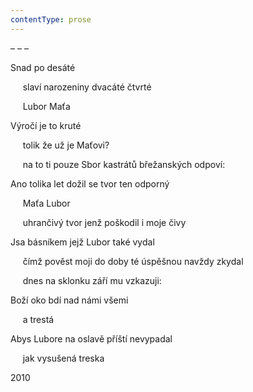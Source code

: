 ```yaml
---
contentType: prose
---
```


– – –

Snad po desáté

     slaví narozeniny dvacáté čtvrté

     Lubor Maťa

Výročí je to kruté

     tolik že už je Maťovi?

     na to ti pouze Sbor kastrátů břežanských odpoví:

Ano tolika let dožil se tvor ten odporný

     Maťa Lubor

     uhrančivý tvor jenž poškodil i moje čivy

Jsa básníkem jejž Lubor také vydal

     čímž pověst moji do doby té úspěšnou navždy zkydal

     dnes na sklonku září mu vzkazuji:

Boží oko bdí nad námi všemi

     a trestá

Abys Lubore na oslavě příští nevypadal

     jak vysušená treska

2010
